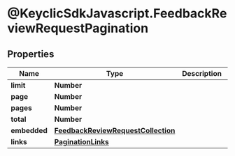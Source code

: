 # @KeyclicSdkJavascript.FeedbackReviewRequestPagination

## Properties
Name | Type | Description | Notes
------------ | ------------- | ------------- | -------------
**limit** | **Number** |  | [optional] 
**page** | **Number** |  | [optional] 
**pages** | **Number** |  | [optional] 
**total** | **Number** |  | [optional] 
**embedded** | [**FeedbackReviewRequestCollection**](FeedbackReviewRequestCollection.md) |  | [optional] 
**links** | [**PaginationLinks**](PaginationLinks.md) |  | [optional] 


